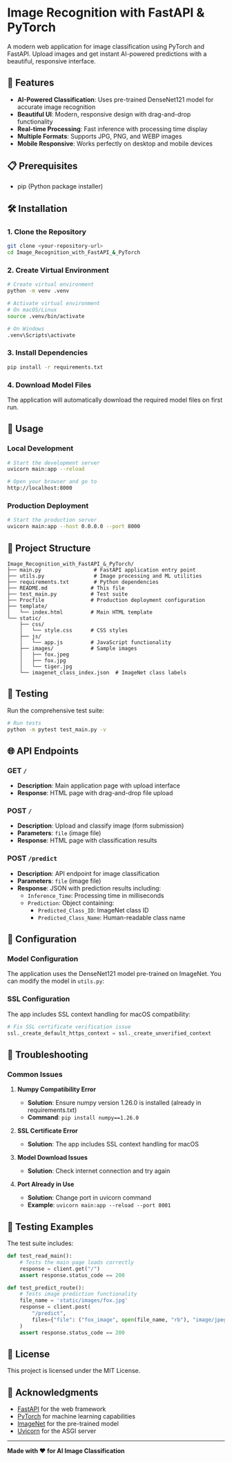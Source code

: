 # Image Recognition with FastAPI & PyTorch

A modern web application for image classification using PyTorch and FastAPI. Upload images and get instant AI-powered predictions with a beautiful, responsive interface.

## 🚀 Features

- **AI-Powered Classification**: Uses pre-trained DenseNet121 model for accurate image recognition
- **Beautiful UI**: Modern, responsive design with drag-and-drop functionality
- **Real-time Processing**: Fast inference with processing time display
- **Multiple Formats**: Supports JPG, PNG, and WEBP images
- **Mobile Responsive**: Works perfectly on desktop and mobile devices

## 📋 Prerequisites

- pip (Python package installer)

## 🛠️ Installation

### 1. Clone the Repository
```bash
git clone <your-repository-url>
cd Image_Recognition_with_FastAPI_&_PyTorch
```

### 2. Create Virtual Environment
```bash
# Create virtual environment
python -m venv .venv

# Activate virtual environment
# On macOS/Linux
source .venv/bin/activate

# On Windows
.venv\Scripts\activate
```

### 3. Install Dependencies
```bash
pip install -r requirements.txt
```

### 4. Download Model Files
The application will automatically download the required model files on first run.

## 🚀 Usage

### Local Development
```bash
# Start the development server
uvicorn main:app --reload

# Open your browser and go to
http://localhost:8000
```

### Production Deployment
```bash
# Start the production server
uvicorn main:app --host 0.0.0.0 --port 8000
```

## 📁 Project Structure

```
Image_Recognition_with_FastAPI_&_PyTorch/
├── main.py                 # FastAPI application entry point
├── utils.py                # Image processing and ML utilities
├── requirements.txt        # Python dependencies
├── README.md              # This file
├── test_main.py           # Test suite
├── Procfile               # Production deployment configuration
├── template/
│   └── index.html         # Main HTML template
└── static/
    ├── css/
    │   └── style.css      # CSS styles
    ├── js/
    │   └── app.js         # JavaScript functionality
    ├── images/            # Sample images
    │   ├── fox.jpeg
    │   ├── fox.jpg
    │   └── tiger.jpg
    └── imagenet_class_index.json  # ImageNet class labels
```

## 🧪 Testing

Run the comprehensive test suite:

```bash
# Run tests
python -m pytest test_main.py -v
```

## 🌐 API Endpoints

### GET `/`
- **Description**: Main application page with upload interface
- **Response**: HTML page with drag-and-drop file upload

### POST `/`
- **Description**: Upload and classify image (form submission)
- **Parameters**: `file` (image file)
- **Response**: HTML page with classification results

### POST `/predict`
- **Description**: API endpoint for image classification
- **Parameters**: `file` (image file)
- **Response**: JSON with prediction results including:
  - `Inference_Time`: Processing time in milliseconds
  - `Prediction`: Object containing:
    - `Predicted_Class_ID`: ImageNet class ID
    - `Predicted_Class_Name`: Human-readable class name

## 🔧 Configuration

### Model Configuration
The application uses the DenseNet121 model pre-trained on ImageNet. You can modify the model in `utils.py`:

### SSL Configuration
The app includes SSL context handling for macOS compatibility:

```python
# Fix SSL certificate verification issue
ssl._create_default_https_context = ssl._create_unverified_context
```

## 🐛 Troubleshooting

### Common Issues

1. **Numpy Compatibility Error**
   - **Solution**: Ensure numpy version 1.26.0 is installed (already in requirements.txt)
   - **Command**: `pip install numpy==1.26.0`

2. **SSL Certificate Error**
   - **Solution**: The app includes SSL context handling for macOS

3. **Model Download Issues**
   - **Solution**: Check internet connection and try again

4. **Port Already in Use**
   - **Solution**: Change port in uvicorn command
   - **Example**: `uvicorn main:app --reload --port 8001`



## 🧪 Testing Examples

The test suite includes:

```python
def test_read_main():
    # Tests the main page loads correctly
    response = client.get("/")
    assert response.status_code == 200

def test_predict_route():
    # Tests image prediction functionality
    file_name = 'static/images/fox.jpg'
    response = client.post(
        "/predict",
        files={"file": ("fox_image", open(file_name, "rb"), "image/jpeg")}
    )
    assert response.status_code == 200
```

## 📝 License

This project is licensed under the MIT License.

## 🙏 Acknowledgments

- [FastAPI](https://fastapi.tiangolo.com/) for the web framework
- [PyTorch](https://pytorch.org/) for machine learning capabilities
- [ImageNet](https://image-net.org/) for the pre-trained model
- [Uvicorn](https://www.uvicorn.org/) for the ASGI server

---

**Made with ❤️ for AI Image Classification** 